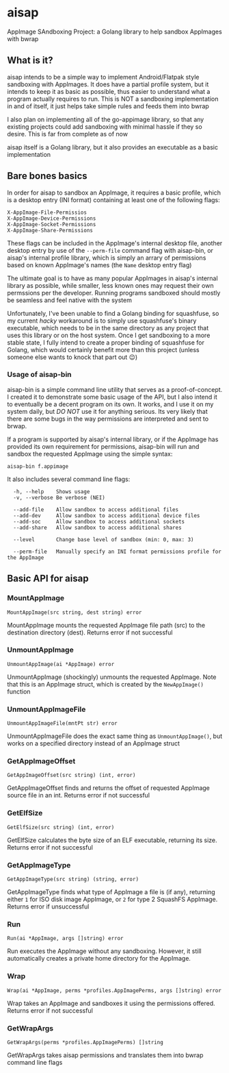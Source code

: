 # aisap
AppImage SAndboxing Project: a Golang library to help sandbox AppImages with bwrap

## What is it?

aisap intends to be a simple way to implement Android/Flatpak style sandboxing with AppImages. It does have a partial profile system, but it intends to keep it as basic as possible, thus easier to understand what a program actually requires to run. This is NOT a sandboxing implementation in and of itself, it just helps take simple rules and feeds them into bwrap

I also plan on implementing all of the go-appimage library, so that any existing projects could add sandboxing with minimal hassle if they so desire. This is far from complete as of now

aisap itself is a Golang library, but it also provides an executable as a basic implementation

## Bare bones basics

In order for aisap to sandbox an AppImage, it requires a basic profile, which is a desktop entry (INI format) containing at least one of the following flags:
```
X-AppImage-File-Permissios
X-AppImage-Device-Permissions
X-AppImage-Socket-Permissions
X-AppImage-Share-Permissions
```
These flags can be included in the AppImage's internal desktop file, another desktop entry by use of the `--perm-file` command flag with aisap-bin, or aisap's internal profile library, which is simply an arrary of permissions based on known AppImage's names (the `Name` desktop entry flag)

The ultimate goal is to have as many popular AppImages in aisap's internal library as possible, while smaller, less known ones may request their own permssions per the developer. Running programs sandboxed should mostly be seamless and feel native with the system

Unfortunately, I've been unable to find a Golang binding for squashfuse, so my current *hacky* workaround is to simply use squashfuse's binary executable, which needs to be in the same directory as any project that uses this library or on the host system. Once I get sandboxing to a more stable state, I fully intend to create a proper binding of squashfuse for Golang, which would certainly benefit more than this project (unless someone else wants to knock that part out 😉)

### Usage of aisap-bin

aisap-bin is a simple command line utility that serves as a proof-of-concept. I created it to demonstrate some basic usage of the API, but I also intend it to eventually be a decent program on its own. It works, and I use it on my system daily, but *DO NOT* use it for anything serious. Its very likely that there are some bugs in the way permissions are interpreted and sent to brwap.

If a program is supported by aisap's internal library, or if the AppImage has provided its own requirement for permissions, aisap-bin will run and sandbox the requested AppImage using the simple syntax:
```
aisap-bin f.appimage
```

It also includes several command line flags:
```
  -h, --help    Shows usage
  -v, --verbose Be verbose (NEI)

  --add-file    Allow sandbox to access additional files
  --add-dev     Allow sandbox to access additional device files
  --add-soc     Allow sandbox to access additional sockets
  --add-share   Allow sandbox to access additional shares

  --level       Change base level of sandbox (min: 0, max: 3)

  --perm-file   Manually specify an INI format permissions profile for the AppImage
```

## Basic API for aisap
### MountAppImage
```
MountAppImage(src string, dest string) error
```
MountAppImage mounts the requested AppImage file path (src) to the destination directory (dest). Returns error if not successful

### UnmountAppImage
```
UnmountAppImage(ai *AppImage) error
```
UnmountAppImage (shockingly) unmounts the requested AppImage. Note that this is an AppImage struct, which is created by the `NewAppImage()` function

### UnmountAppImageFile
```
UnmountAppImageFile(mntPt str) error
```
UnmountAppImageFile does the exact same thing as `UnmountAppImage()`, but works on a specified directory instead of an AppImage struct

### GetAppImageOffset
```
GetAppImageOffset(src string) (int, error)
```
GetAppImageOffset finds and returns the offset of requested AppImage source file in an int. Returns error if not successful

### GetElfSize
```
GetElfSize(src string) (int, error)
```
GetElfSize calculates the byte size of an ELF executable, returning its size. Returns error if not successful

### GetAppImageType
```
GetAppImageType(src string) (string, error)
```
GetAppImageType finds what type of AppImage a file is (if any), returning either `1` for ISO disk image AppImage, or `2` for type 2 SquashFS AppImage. Returns error if unsuccessful

### Run
```
Run(ai *AppImage, args []string) error
```
Run executes the AppImage without any sandboxing. However, it still automatically creates a private home directory for the AppImage.

### Wrap
```
Wrap(ai *AppImage, perms *profiles.AppImagePerms, args []string) error
```
Wrap takes an AppImage and sandboxes it using the permissions offered. Returns error if not successful

### GetWrapArgs
```
GetWrapArgs(perms *profiles.AppImagePerms) []string
```
GetWrapArgs takes aisap permissions and translates them into bwrap command line flags
